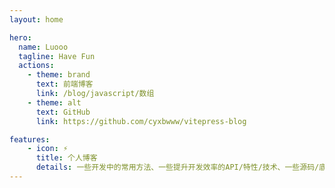 ```yaml
---
layout: home

hero:
  name: Luooo
  tagline: Have Fun
  actions:
    - theme: brand
      text: 前端博客
      link: /blog/javascript/数组
    - theme: alt
      text: GitHub
      link: https://github.com/cyxbwww/vitepress-blog

features:
    - icon: ⚡️
      title: 个人博客
      details: 一些开发中的常用方法、一些提升开发效率的API/特性/技术、一些源码/底层设计的阅读理解
---
```

